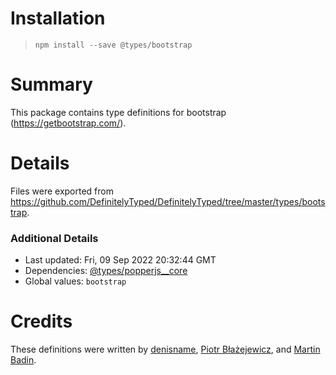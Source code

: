 # Installation
> `npm install --save @types/bootstrap`

# Summary
This package contains type definitions for bootstrap (https://getbootstrap.com/).

# Details
Files were exported from https://github.com/DefinitelyTyped/DefinitelyTyped/tree/master/types/bootstrap.

### Additional Details
 * Last updated: Fri, 09 Sep 2022 20:32:44 GMT
 * Dependencies: [@types/popperjs__core](https://npmjs.com/package/@types/popperjs__core)
 * Global values: `bootstrap`

# Credits
These definitions were written by [denisname](https://github.com/denisname), [Piotr Błażejewicz](https://github.com/peterblazejewicz), and [Martin Badin](https://github.com/martin-badin).
